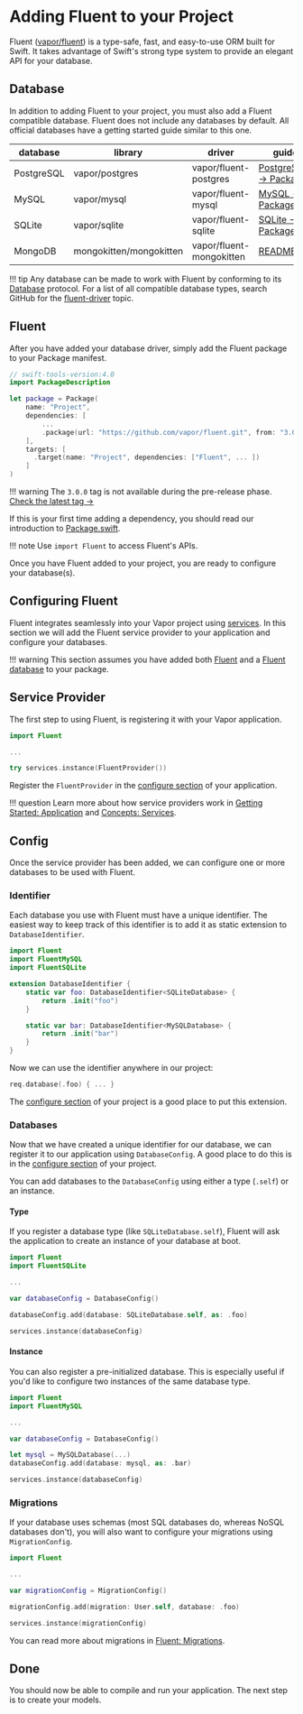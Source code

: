 # Adding Fluent to your Project

Fluent ([vapor/fluent](https://github.com/vapor/fluent)) is a type-safe, fast, and easy-to-use ORM built for Swift.
It takes advantage of Swift's strong type system to provide an elegant API for your database.

## Database

In addition to adding Fluent to your project, you must also add a Fluent compatible database.
Fluent does not include any databases by default. All official databases have a getting started guide similar to this one.

| database   | library                 | driver                   | guide                                                            |
|------------|-------------------------|--------------------------|------------------------------------------------------------------|
| PostgreSQL | vapor/postgres          | vapor/fluent-postgres    | [PostgreSQL &rarr; Package](../../databases/postgres/getting-started.md) |
| MySQL      | vapor/mysql             | vapor/fluent-mysql       | [MySQL &rarr; Package](../../databases/mysql/getting-started.md)         |
| SQLite     | vapor/sqlite            | vapor/fluent-sqlite      | [SQLite &rarr; Package](../../databases/sqlite/getting-started.md)       |
| MongoDB    | mongokitten/mongokitten | vapor/fluent-mongokitten | [README.md](http://github.com/vapor/fluent-mongokitten/readme.md)|

!!! tip
	Any database can be made to work with Fluent by conforming to its [Database](database.md) protocol.
	For a list of all compatible database types, search GitHub for the [fluent-driver](https://github.com/topics/fluent-driver) topic.

## Fluent

After you have added your database driver, simply add the Fluent package to your Package manifest.

```swift
// swift-tools-version:4.0
import PackageDescription

let package = Package(
    name: "Project",
    dependencies: [
        ...
        .package(url: "https://github.com/vapor/fluent.git", from: "3.0.0"),
    ],
    targets: [
      .target(name: "Project", dependencies: ["Fluent", ... ])
    ]
)
```

!!! warning
    The `3.0.0` tag is not available during the pre-release phase. [Check the latest tag &rarr;](https://github.com/vapor/async/releases)

If this is your first time adding a dependency, you should read our introduction to [Package.swift](../../getting-started/spm.md).

!!! note
	Use `import Fluent` to access Fluent's APIs.

Once you have Fluent added to your project, you are ready to configure your database(s).

## Configuring Fluent

Fluent integrates seamlessly into your Vapor project using [services](../getting-started/application.md#services).
In this section we will add the Fluent service provider to your application and configure your databases.

!!! warning
    This section assumes you have added both [Fluent](getting-started.md#fluent) and a [Fluent database](getting-started.md#database) to your package.

## Service Provider

The first step to using Fluent, is registering it with your Vapor application.

```swift
import Fluent

...

try services.instance(FluentProvider())
```

Register the `FluentProvider` in the [configure section](../getting-started/structure.md#configure) of your application.

!!! question
    Learn more about how service providers work in [Getting Started: Application](../getting-started/application.md#providers)
    and [Concepts: Services](../concepts/services.md#providers).


## Config

Once the service provider has been added, we can configure one or more databases
to be used with Fluent.

### Identifier

Each database you use with Fluent must have a unique identifier. The easiest way to
keep track of this identifier is to add it as static extension to `DatabaseIdentifier`.

```swift
import Fluent
import FluentMySQL
import FluentSQLite

extension DatabaseIdentifier {
    static var foo: DatabaseIdentifier<SQLiteDatabase> {
        return .init("foo")
    }

    static var bar: DatabaseIdentifier<MySQLDatabase> {
        return .init("bar")
    }
}
```

Now we can use the identifier anywhere in our project:

```swift
req.database(.foo) { ... }
```

The [configure section](../getting-started/structure.md#configure) of your project is a good place to put this extension.

### Databases

Now that we have created a unique identifier for our database, we can register it
to our application using `DatabaseConfig`. A good place to do this is in the
[configure section](../getting-started/structure.md#configure) of your project.

You can add databases to the `DatabaseConfig` using either a type (`.self`) or an instance.

#### Type

If you register a database type (like `SQLiteDatabase.self`), Fluent will ask the application
to create an instance of your database at boot.

```swift
import Fluent
import FluentSQLite

...

var databaseConfig = DatabaseConfig()

databaseConfig.add(database: SQLiteDatabase.self, as: .foo)

services.instance(databaseConfig)
```

#### Instance

You can also register a pre-initialized database. This is especially useful if you'd
like to configure two instances of the same database type.

```swift
import Fluent
import FluentMySQL

...

var databaseConfig = DatabaseConfig()

let mysql = MySQLDatabase(...)
databaseConfig.add(database: mysql, as: .bar)

services.instance(databaseConfig)
```

### Migrations

If your database uses schemas (most SQL databases do, whereas NoSQL databases don't), you will also want to configure
your migrations using `MigrationConfig`.

```swift
import Fluent

...

var migrationConfig = MigrationConfig()

migrationConfig.add(migration: User.self, database: .foo)

services.instance(migrationConfig)
```

You can read more about migrations in [Fluent: Migrations](migrations.md).


## Done

You should now be able to compile and run your application. The next step is to create your models.
